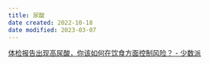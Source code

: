 ```yaml
---
title: 尿酸
date created: 2022-10-18
date modified: 2023-03-07
---
```


[体检报告出现高尿酸，你该如何在饮食方面控制风险？ - 少数派](https://sspai.com/post/73031)
